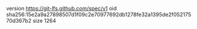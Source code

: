 version https://git-lfs.github.com/spec/v1
oid sha256:15e2a9a27898507d1f09c2e70977692db1278fe32a1395de2f05217570d367b2
size 1264

